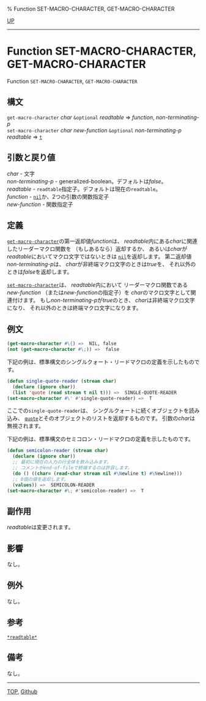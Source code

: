 % Function SET-MACRO-CHARACTER, GET-MACRO-CHARACTER

[UP](23.2.html)  

---

# Function **SET-MACRO-CHARACTER, GET-MACRO-CHARACTER**


Function `SET-MACRO-CHARACTER`, `GET-MACRO-CHARACTER`


## 構文

`get-macro-character` *char*
 `&optional` *readtable*
 => *function*, *non-terminating-p*  
`set-macro-character` *char* *new-function*
 `&optional` *non-terminating-p* *readtable*
 => [`t`](5.3.t-variable.html)


## 引数と戻り値

*char* - 文字  
*non-terminating-p* - generalized-boolean。デフォルトは*false*。  
*readtable* - `readtable`指定子。デフォルトは現在の`readtable`。  
*function* - [`nil`](5.3.nil-variable.html)か、2つの引数の関数指定子  
*new-function* - 関数指定子


## 定義

[`get-macro-character`](23.2.set-macro-character.html)の第一返却値*function*は、
*readtable*内にある*char*に関連したリーダーマクロ関数を
（もしあるなら）返却するか、
あるいは*char*が*readtable*においてマクロ文字ではないときは
[`nil`](5.3.nil-variable.html)を返却します。
第二返却値*non-terminating-p*は、
*char*が非終端マクロ文字のときは*true*を、
それ以外のときは*false*を返却します。

[`set-macro-character`](23.2.set-macro-character.html)は、
*readtable*内において
リーダーマクロ関数である*new-function*
（または*new-function*の指定子）を
*char*のマクロ文字として関連付けます。
もし*non-terminating-p*が*true*のとき、
*char*は非終端マクロ文字になり、
それ以外のときは終端マクロ文字になります。


## 例文

```lisp
(get-macro-character #\{) =>  NIL, false
(not (get-macro-character #\;)) =>  false
```

下記の例は、標準構文のシングルクォート・リードマクロの定義を示したものです。

```lisp
(defun single-quote-reader (stream char)
  (declare (ignore char))
  (list 'quote (read stream t nil t))) =>  SINGLE-QUOTE-READER
(set-macro-character #\' #'single-quote-reader) =>  T
```

ここでの`single-quote-reader`は、
シングルクォートに続くオブジェクトを読み込み、
[`quote`](3.8.quote.html)とそのオブジェクトのリストを返却するものです。
引数の*char*は無視されます。

下記の例は、標準構文のセミコロン・リードマクロの定義を示したものです。

```lisp
(defun semicolon-reader (stream char)
  (declare (ignore char))
  ;; 最初に現在の入力の行全体を飲み込みます。
  ;; コメントがend-of-fileで終端するのは許容します。
  (do () ((char= (read-char stream nil #\Newline t) #\Newline)))
  ;; 0個の値を返却します。
  (values)) =>  SEMICOLON-READER
(set-macro-character #\; #'semicolon-reader) =>  T
```


## 副作用

*readtable*は変更されます。


## 影響

なし。


## 例外

なし。


## 参考

[`*readtable*`](23.2.readtable-variable.html)


## 備考

なし。


---
[TOP](index.html),  [Github](https://github.com/nptcl/npt-japanese)

